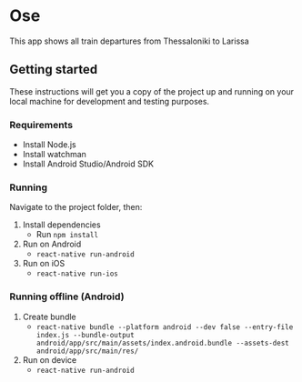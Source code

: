 # Ose

This app shows all train departures from Thessaloniki to Larissa

## Getting started

These instructions will get you a copy of the project up and running on your local machine for development and testing purposes.

### Requirements

* Install Node.js
* Install watchman
* Install Android Studio/Android SDK

### Running 

Navigate to the project folder, then:

1. Install dependencies 
	* Run `npm install`
2.	Run on Android 
	* `react-native run-android`
3. Run on iOS
	* `react-native run-ios`

### Running offline (Android)

1. Create bundle 
	* `react-native bundle --platform android --dev false --entry-file index.js --bundle-output android/app/src/main/assets/index.android.bu‌​ndle --assets-dest android/app/src/main/res/`
2. Run on device 
	* `react-native run-android`



